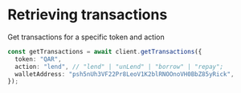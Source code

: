 # Retrieving transactions

Get transactions for a specific token and action

```typescript
const getTransactions = await client.getTransactions({
  token: "QAR",
  action: "lend", // "lend" | "unLend" | "borrow" | "repay";
  walletAddress: "psh5nUh3VF22Pr8LeoV1K2blRNOOnoVH0BbZ85yRick",
});
```
